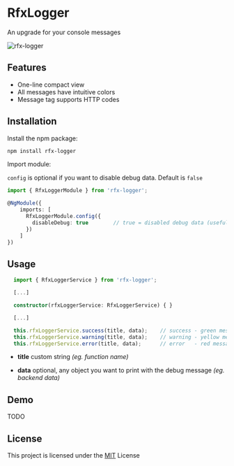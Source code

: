 # RfxLogger

An upgrade for your console messages

![rfx-logger](https://i.ibb.co/y59MBfV/rfx-logger-1.png)

## Features

- One-line compact view
- All messages have intuitive colors
- Message tag supports HTTP codes

## Installation

Install the npm package:
```bash
npm install rfx-logger
```

Import module:

`config` is optional if you want to disable debug data. Default is `false`
```typescript
import { RfxLoggerModule } from 'rfx-logger';

@NgModule({
    imports: [
      RfxLoggerModule.config({
        disableDebug: true        // true = disabled debug data (useful for production)
      })
    ]
})
```

## Usage

```typescript
  import { RfxLoggerService } from 'rfx-logger';

  [...]

  constructor(rfxLoggerService: RfxLoggerService) { }

  [...]

  this.rfxLoggerService.success(title, data);    // success - green message
  this.rfxLoggerService.warning(title, data);    // warning - yellow message
  this.rfxLoggerService.error(title, data);      // error   - red message
```

* __title__
custom string *(eg. function name)*

* __data__
optional, any object you want to print with the debug message *(eg. backend data)*

## Demo

TODO

## License

This project is licensed under the [MIT](http://vjpr.mit-license.org) License
